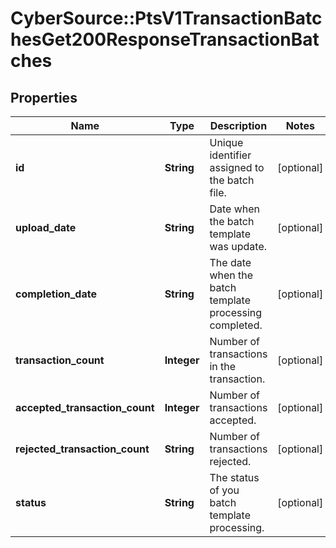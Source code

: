 # CyberSource::PtsV1TransactionBatchesGet200ResponseTransactionBatches

## Properties
Name | Type | Description | Notes
------------ | ------------- | ------------- | -------------
**id** | **String** | Unique identifier assigned to the batch file. | [optional] 
**upload_date** | **String** | Date when the batch template was update. | [optional] 
**completion_date** | **String** | The date when the batch template processing completed. | [optional] 
**transaction_count** | **Integer** | Number of transactions in the transaction. | [optional] 
**accepted_transaction_count** | **Integer** | Number of transactions accepted. | [optional] 
**rejected_transaction_count** | **String** | Number of transactions rejected. | [optional] 
**status** | **String** | The status of you batch template processing. | [optional] 


